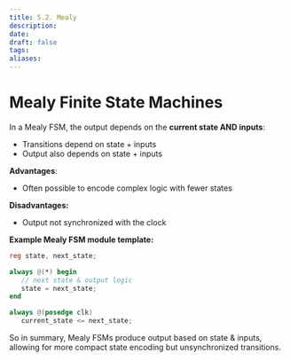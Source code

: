 ```yaml
---
title: 5.2. Mealy
description: 
date: 
draft: false
tags: 
aliases:
---
```


# Mealy Finite State Machines

In a Mealy FSM, the output depends on the **current state AND inputs**:  

- Transitions depend on state + inputs
- Output also depends on state + inputs 

**Advantages**:

- Often possible to encode complex logic with fewer states 

**Disadvantages:**

- Output not synchronized with the clock

**Example Mealy FSM module template:**

```verilog
reg state, next_state; 

always @(*) begin
   // next state & output logic 
   state = next_state; 
end

always @(posedge clk) 
   current_state <= next_state;
```

So in summary, Mealy FSMs produce output based on state & inputs, allowing for more compact state encoding but unsynchronized transitions.